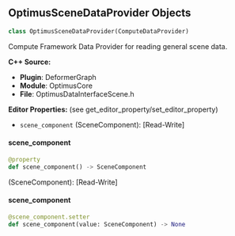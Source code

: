 ## OptimusSceneDataProvider Objects

```python
class OptimusSceneDataProvider(ComputeDataProvider)
```

Compute Framework Data Provider for reading general scene data.

**C++ Source:**

- **Plugin**: DeformerGraph
- **Module**: OptimusCore
- **File**: OptimusDataInterfaceScene.h

**Editor Properties:** (see get_editor_property/set_editor_property)

- ``scene_component`` (SceneComponent):  [Read-Write]

<a id="unreal.OptimusSceneDataProvider.scene_component"></a>

#### scene_component

```python
@property
def scene_component() -> SceneComponent
```

(SceneComponent):  [Read-Write]

<a id="unreal.OptimusSceneDataProvider.scene_component"></a>

#### scene_component

```python
@scene_component.setter
def scene_component(value: SceneComponent) -> None
```

<a id="unreal.SceneDataProvider"></a>